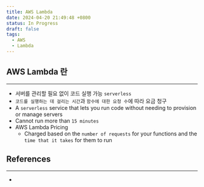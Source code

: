 ```yaml
---
title: AWS Lambda
date: 2024-04-20 21:49:48 +0800
status: In Progress
draft: false
tags:
  - AWS
  - Lambda
---
```

## AWS Lambda 란
---
- 서버를 관리할 필요 없이 코드 실행 가능 `serverless`
- `코드를 실행하는 데 걸리는 시간`과 `함수에 대한 요청 수`에 따라 요금 청구
- A `serverless` service that lets you run code without needing to provision or manage servers
- Cannot run more than `15 minutes`
- AWS Lambda Pricing
	- Charged based on the `number of requests` for your functions and the `time that it takes` for them to run

## References
---
- 
